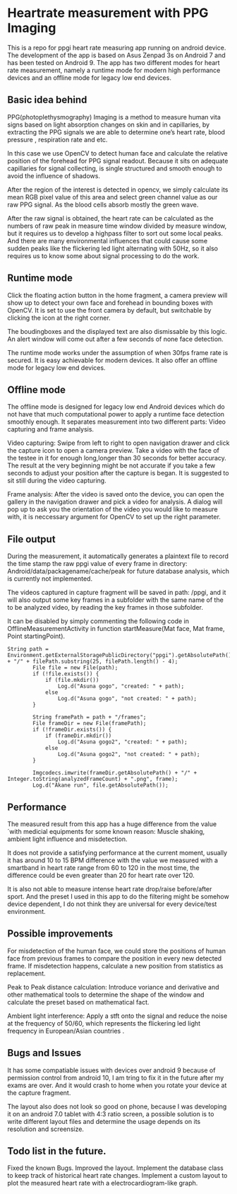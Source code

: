 # Heartrate measurement with PPG Imaging 

This is a repo for ppgi heart rate measuring app running on android device. The development of the app is based on Asus Zenpad 3s on Android 7 and has been tested on Android 9.
The app has two different modes for heart rate measurement, namely a runtime mode for modern high performance devices and an offline mode for legacy low end devices.

## Basic idea behind
PPG(photoplethysmography) Imaging is a method to measure human vita signs based on light absorption changes on skin and in capillaries, by extracting the PPG signals we are able to determine one’s heart rate, blood pressure , respiration rate and etc.

In this case we use OpenCV to detect human face and calculate the relative position of the forehead for PPG signal readout. Because it sits on adequate capillaries for signal collecting, is single structured and smooth enough to avoid the influence of shadows.

After the region of the interest is detected in opencv, we simply calculate its mean RGB pixel value of this area and select green channel value as our raw PPG signal. As the blood cells absorb mostly the green wave.

After the raw signal is obtained, the heart rate can be calculated as the numbers of raw peak in measure time window divided by measure window, but it requires us to develop a highpass filter to sort out some local peaks. And there are many environmental influences that could cause some sudden peaks like the flickering led light alternating with 50Hz, so it also requires us to know some about signal processing to do the work.

## Runtime mode 
Click the floating action button in the home fragment, a camera preview will show up to detect your own face and forehead in bounding boxes with OpenCV. It is set to use the front camera by default, but switchable by clicking the icon at the right corner. 

The boudingboxes and the displayed text are also dismissable by this logic. An alert window will come out after a few seconds of none face detection.

The runtime mode works under the assumption of when 30fps frame rate is secured. It is easy achievable for modern devices. It also offer an offline mode for legacy low end devices.

## Offline mode
The offline mode is designed for legacy low end Android devices which do not have that much computational power to apply a runtime face detection smoothly enough. It separates measurement into two different parts: Video capturing and frame analysis.

Video capturing: Swipe from left to right to open navigation drawer and click the capture icon to open a camera preview. Take a video with the face of the testee in it for enough long,longer than 30 seconds for better accuracy. The result at the very beginning might be not accurate if you take a few seconds to adjust your position after the capture is began. It is suggested to sit still during the video capturing.

Frame analysis: After the video is saved onto the device, you can open the gallery in the navigation drawer and pick a video for analysis. A dialog will pop up to ask you the orientation of the video you would like to measure with, it is neccessary argument for OpenCV to set up the right parameter. 

## File output
During the measurement, it automatically generates a plaintext file to record the time stamp  the raw ppgi value of every frame in directory: Android/data/packagename/cache/peak for future database analysis, which is currently not implemented.

The videos captured in capture fragment will be saved in path: /ppgi, and it will also output some key frames in a subfolder with the same name of the to be analyzed video, by reading the key frames in those subfolder.

It can be disabled by simply commenting the following code in OfflineMeasurementActivity in function startMeasure(Mat face, Mat frame, Point startingPoint).

    String path = Environment.getExternalStoragePublicDirectory("ppgi").getAbsolutePath() + "/" + filePath.substring(25, filePath.length() - 4);
            File file = new File(path);
            if (!file.exists()) {
                if (file.mkdir())
                    Log.d("Asuna gogo", "created: " + path);
                else
                    Log.d("Asuna gogo", "not created: " + path);
            }

            String framePath = path + "/frames";
            File frameDir = new File(framePath);
            if (!frameDir.exists()) {
                if (frameDir.mkdir())
                    Log.d("Asuna gogo2", "created: " + path);
                else
                    Log.d("Asuna gogo2", "not created: " + path);
            }

            Imgcodecs.imwrite(frameDir.getAbsolutePath() + "/" + Integer.toString(analyzedFrameCount) + ".png", frame);
            Log.d("Akane run", file.getAbsolutePath());

## Performance
The measured result from this app has a huge difference from the value´with medicial equipments for some known reason: Muscle shaking, ambient light influence and misdetection.

It does not provide a satisfying performance at the current moment, usually it has around 10 to 15 BPM difference with the value we measured with a smartband in heart rate range from 60 to 120 in the most time, the difference could be even greater than 20 for heart rate over 120. 

It is also not able to measure intense heart rate drop/raise before/after sport. And the preset I used in this app to do the filtering might be somehow device dependent, I do not think they are universal for every device/test environment.
 

## Possible improvements
For misdetection of the human face, we could store the positions of human face from previous frames to compare the position in every new detected frame. If misdetection happens, calculate a new position from statistics as replacement.

Peak to Peak distance calculation: Introduce voriance and derivative and other mathematical tools to determine the shape of the window and calculate the preset based on mathematical fact.

Ambient light interference: Apply a stft onto the signal and reduce the noise at the frequency of 50/60, which represents the flickering led light frequency in European/Asian countries .


## Bugs and Issues
It has some compatiable issues with devices over android 9 because of permission control from android 10, I am tring to fix it in the future after my exams are over. And it would crash to home when you rotate your device at the capture fragment.

The layout also does not look so good on phone, because I was developing it on an android 7.0 tablet with 4:3 ratio screen, a possible solution is to write different layout files and determine the usage depends on its resolution and screensize.

## Todo list in the future.
Fixed the known Bugs.
Improved the layout.
Implement the database class to keep track of historical heart rate changes.
Implement a custom layout to plot the measured heart rate with a electrocardiogram-like graph. 
